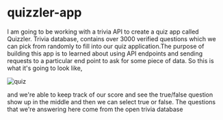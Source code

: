 # quizzler-app
I am going to be working with a trivia API to create a quiz app called Quizzler. Trivia database, contains over 3000 verified questions which we 
can pick from randomly to fill into our quiz application.The purpose of building this app is to learned about using API endpoints and sending 
requests to a particular end point to ask for some piece of data.
So this is what it's going to look like,

![quiz](https://user-images.githubusercontent.com/82333746/135716718-ea0498cb-f9b3-405b-b131-e8061808749a.JPG)

and we're able to keep track of our score and see the true/false question show up in the middle and then we can select true or false. The 
questions that we're answering here come from the open trivia database
